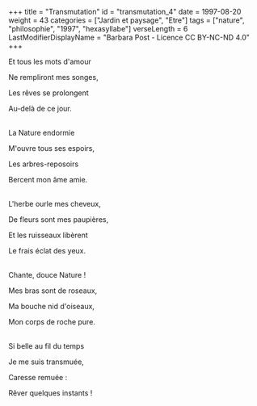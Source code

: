 +++
title = "Transmutation"
id = "transmutation_4"
date = 1997-08-20
weight = 43
categories = ["Jardin et paysage", "Etre"]
tags = ["nature", "philosophie", "1997", "hexasyllabe"]
verseLength = 6
LastModifierDisplayName = "Barbara Post - Licence CC BY-NC-ND 4.0"
+++

Et tous les mots d'amour

Ne rempliront mes songes,

Les rêves se prolongent

Au-delà de ce jour.

 \
La Nature endormie

M'ouvre tous ses espoirs,

Les arbres-reposoirs

Bercent mon âme amie.

 \
L'herbe ourle mes cheveux,

De fleurs sont mes paupières,

Et les ruisseaux libèrent

Le frais éclat des yeux.

 \
Chante, douce Nature !

Mes bras sont de roseaux,

Ma bouche nid d'oiseaux,

Mon corps de roche pure.

 \
Si belle au fil du temps

Je me suis transmuée,

Caresse remuée :

Rêver quelques instants !
